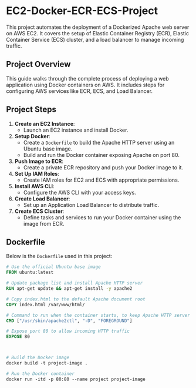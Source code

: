 # EC2-Docker-ECR-ECS-Project

This project automates the deployment of a Dockerized Apache web server on AWS EC2. It covers the setup of Elastic Container Registry (ECR), Elastic Container Service (ECS) cluster, and a load balancer to manage incoming traffic.

## Project Overview

This guide walks through the complete process of deploying a web application using Docker containers on AWS. It includes steps for configuring AWS services like ECR, ECS, and Load Balancer.

## Project Steps

1. **Create an EC2 Instance**: 
   - Launch an EC2 instance and install Docker.
2. **Setup Docker**:
   - Create a `Dockerfile` to build the Apache HTTP server using an Ubuntu base image.
   - Build and run the Docker container exposing Apache on port 80.
3. **Push Image to ECR**:
   - Create a private ECR repository and push your Docker image to it.
4. **Set Up IAM Roles**:
   - Create IAM roles for EC2 and ECS with appropriate permissions.
5. **Install AWS CLI**:
   - Configure the AWS CLI with your access keys.
6. **Create Load Balancer**:
   - Set up an Application Load Balancer to distribute traffic.
7. **Create ECS Cluster**:
   - Define tasks and services to run your Docker container using the image from ECR.

## Dockerfile

Below is the `Dockerfile` used in this project:

```Dockerfile
# Use the official Ubuntu base image
FROM ubuntu:latest

# Update package list and install Apache HTTP server
RUN apt-get update && apt-get install -y apache2

# Copy index.html to the default Apache document root
COPY index.html /var/www/html/

# Command to run when the container starts, to keep Apache HTTP server running in the foreground
CMD ["/usr/sbin/apache2ctl", "-D", "FOREGROUND"]

# Expose port 80 to allow incoming HTTP traffic
EXPOSE 80



# Build the Docker image
docker build -t project-image .

# Run the Docker container
docker run -itd -p 80:80 --name project project-image
